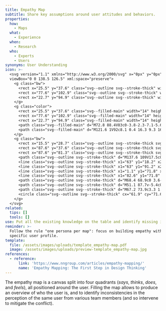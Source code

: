 ```yaml
---
title: Empathy Map
subtitle: Share key assumptions around user attitudes and behaviors.
properties:
  how:
    - Maps
  what:
    - Experience
  when:
    - Research
  who:
    - Experts
    - Users
synonyms: User Understanding
icon: >-
  <svg version="1.1" xmlns="http://www.w3.org/2000/svg" x="0px" y="0px"
  viewBox="0 0 138.5 126.5" xml:space="preserve">
    <g class="bw">
      <rect x="25.5" y="37.6" class="svg--outline svg--stroke-thick" width="14" height="12.8"/>
      <rect x="77.6" y="102.9" class="svg--outline svg--stroke-thick" width="14" height="12.8"/>
      <rect x="22.7" y="94.9" class="svg--outline svg--stroke-thick" width="14" height="12.8"/>
    </g>
    <g class="color">
      <rect x="25.5" y="37.6" class="svg--filled-main" width="14" height="12.8"/>
      <rect x="77.6" y="102.9" class="svg--filled-main" width="14" height="12.8"/>
      <rect x="22.7" y="94.9" class="svg--filled-main" width="14" height="12.8"/>
      <path class="svg--filled-main" d="M72.8 88.4V83c0-3.8-2.3-7.1-5.6-8.5H56.7c-3.3 1.4-5.6 4.7-5.6 8.5v5.4c0 0 4.4 2.8 10.9 2.8C68.4 91.2 72.8 88.4 72.8 88.4z"/>
      <path class="svg--filled-main" d="M121.6 1V92c8.1 0.4 16.3 9.3 16.3 14.4V17.2C137.9 8.2 130.6 0.9 121.6 1"/>
    </g>
    <g class="bw">
      <rect x="15.5" y="28.7" class="svg--outline svg--stroke-thick svg--filled-light" width="14" height="12.8"/>
      <rect x="87.6" y="37.6" class="svg--outline svg--stroke-thick svg--filled-light" width="14" height="12.8"/>
      <rect x="87.6" y="81.3" class="svg--outline svg--stroke-thick svg--filled-light" width="14" height="12.8"/>
      <path class="svg--outline svg--stroke-thick" d="M137.6 109V17.5c0-9.2-7.5-16.6-16.6-16.6V1v91.4C130.2 92.3 137.6 99.8 137.6 109c0 9.2-7.5 16.6-16.6 16.6v0h-16.4H87 0.9v-108h119.5"/>
      <line class="svg--outline svg--stroke-thick" x1="63" y1="18.2" x2="63" y2="52"/>
      <line class="svg--outline svg--stroke-thick" x1="63" y1="91.2" x2="63" y2="124.9"/>
      <line class="svg--outline svg--stroke-thick" x1="1.1" y1="71.8" x2="42.4" y2="71.8"/>
      <line class="svg--outline svg--stroke-thick" x1="82.6" y1="71.8" x2="120.7" y2="71.8"/>
      <path class="svg--outline svg--stroke-thick" d="M68.4 68.9c0 3.6-2.9 6.5-6.4 6.5 -3.5 0-6.4-2.9-6.4-6.5v-2.2c0-3.6 2.9-6.5 6.4-6.5 3.5 0 6.4 2.9 6.4 6.5V68.9z"/>
      <path class="svg--outline svg--stroke-thick" d="M51.1 87.7v-5.4c0-3.8 2.3-7.1 5.6-8.5"/>
      <path class="svg--outline svg--stroke-thick" d="M67.2 73.9c3.3 1.4 5.6 4.7 5.6 8.5v5.4"/>
      <circle class="svg--outline svg--stroke-thick" cx="61.9" cy="71.6" r="19.6"/>
    </g>
  </svg>
related:
  tips: []
  tools: []
use: Put all the existing knowledge on the table and identify missing information.
reminder: >-
  Follow the rule "one persona per map": focus on building empathy with a
  specific user profile.
template:
  file: /assets/images/uploads/template_empathy-map.pdf
  image: /assets/images/uploads/preview-template_empathy-map.jpg
references:
  - reference:
      link: 'https://www.nngroup.com/articles/empathy-mapping/'
      name: 'Empathy Mapping: The First Step in Design Thinking'
---
```

The empathy map is a canvas split into four quadrants (_says_, _thinks_, _does_, and _feels_), all positioned around the user. Filling the map allows to produce an overview of who the user is, and to identify inconsistencies in the perception of the same user from various team members (and so intervene to mitigate the conflict).
